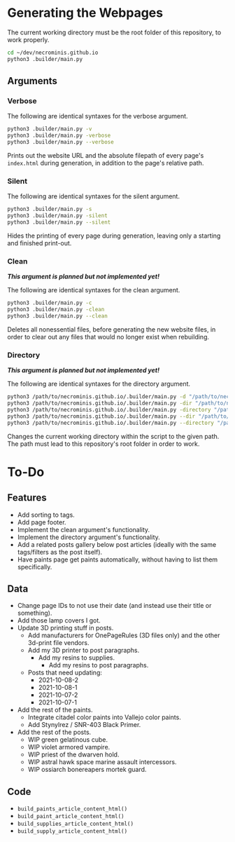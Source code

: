 # Generating the Webpages

The current working directory must be the root folder of this repository, to work properly.

```bash
cd ~/dev/necrominis.github.io
python3 .builder/main.py
```

## Arguments

### Verbose

The following are identical syntaxes for the verbose argument.

```bash
python3 .builder/main.py -v
python3 .builder/main.py -verbose
python3 .builder/main.py --verbose
```

Prints out the website URL and the absolute filepath of every page's `index.html` during generation, in addition to the page's relative path.

### Silent

The following are identical syntaxes for the silent argument.

```bash
python3 .builder/main.py -s
python3 .builder/main.py -silent
python3 .builder/main.py --silent
```

Hides the printing of every page during generation, leaving only a starting and finished print-out.

### Clean

**_This argument is planned but not implemented yet!_**

The following are identical syntaxes for the clean argument.

```bash
python3 .builder/main.py -c
python3 .builder/main.py -clean
python3 .builder/main.py --clean
```

Deletes all nonessential files, before generating the new website files, in order to clear out any files that would no longer exist when rebuilding.

### Directory

**_This argument is planned but not implemented yet!_**

The following are identical syntaxes for the directory argument.

```bash
python3 /path/to/necrominis.github.io/.builder/main.py -d "/path/to/necrominis.github.io/"
python3 /path/to/necrominis.github.io/.builder/main.py -dir "/path/to/necrominis.github.io/"
python3 /path/to/necrominis.github.io/.builder/main.py -directory "/path/to/necrominis.github.io/"
python3 /path/to/necrominis.github.io/.builder/main.py --dir "/path/to/necrominis.github.io/"
python3 /path/to/necrominis.github.io/.builder/main.py --directory "/path/to/necrominis.github.io/"
```

Changes the current working directory within the script to the given path. The path must lead to this repository's root folder in order to work.

# To-Do

## Features

* Add sorting to tags.
* Add page footer.
* Implement the clean argument's functionality.
* Implement the directory argument's functionality.
* Add a related posts gallery below post articles (ideally with the same tags/filters as the post itself).
* Have paints page get paints automatically, without having to list them specifically.

## Data

* Change page IDs to not use their date (and instead use their title or something).
* Add those lamp covers I got.
* Update 3D printing stuff in posts.
	* Add manufacturers for OnePageRules (3D files only) and the other 3d-print file vendors.
	* Add my 3D printer to post paragraphs.
		* Add my resins to supplies.
			* Add my resins to post paragraphs.
	* Posts that need updating:
		* 2021-10-08-2
		* 2021-10-08-1
		* 2021-10-07-2
		* 2021-10-07-1
* Add the rest of the paints.
	* Integrate citadel color paints into Vallejo color paints.
	* Add Stynylrez / SNR-403 Black Primer.
* Add the rest of the posts.
	* WIP green gelatinous cube.
	* WIP violet armored vampire.
	* WIP priest of the dwarven hold.
	* WIP astral hawk space marine assault intercessors.
	* WIP ossiarch bonereapers mortek guard.

## Code

* `build_paints_article_content_html()`
* `build_paint_article_content_html()`
* `build_supplies_article_content_html()`
* `build_supply_article_content_html()`